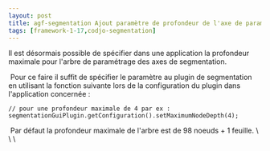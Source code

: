 ```yaml
---
layout: post
title: agf-segmentation Ajout paramètre de profondeur de l'axe de paramétrage
tags: [framework-1-17,codjo-segmentation]
---
```

Il est désormais possible de spécifier dans une application la profondeur maximale pour l'arbre de paramétrage des axes de segmentation.

&nbsp;Pour ce faire il suffit de spécifier le paramètre au plugin de segmentation en utilisant la fonction suivante lors de la configuration du plugin dans l'application concernée :
```
// pour une profondeur maximale de 4 par ex :
segmentationGuiPlugin.getConfiguration().setMaximumNodeDepth(4);
```
&nbsp;Par défaut la profondeur maximale de l'arbre est de 98 noeuds + 1 feuille.
\\
\\
\\